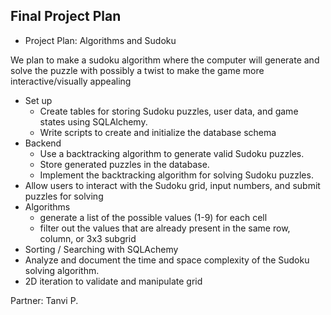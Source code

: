 ## Final Project Plan

- Project Plan: Algorithms and Sudoku 

We plan to make a sudoku algorithm where the computer will generate and solve the puzzle with possibly a twist to make the game more interactive/visually appealing

- Set up 
    - Create tables for storing Sudoku puzzles, user data, and game states using SQLAlchemy.
    - Write scripts to create and initialize the database schema
- Backend 
    - Use a backtracking algorithm to generate valid Sudoku puzzles.
    - Store generated puzzles in the database.
    - Implement the backtracking algorithm for solving Sudoku puzzles.
- Allow users to interact with the Sudoku grid, input numbers, and submit puzzles for solving
- Algorithms
     - generate a list of the possible values (1-9) for each cell
     - filter out the values that are already present in the same row, column, or 3x3 subgrid
- Sorting / Searching with SQLAchemy
- Analyze and document the time and space complexity of the Sudoku solving algorithm.
- 2D iteration to validate and manipulate grid

Partner: Tanvi P.